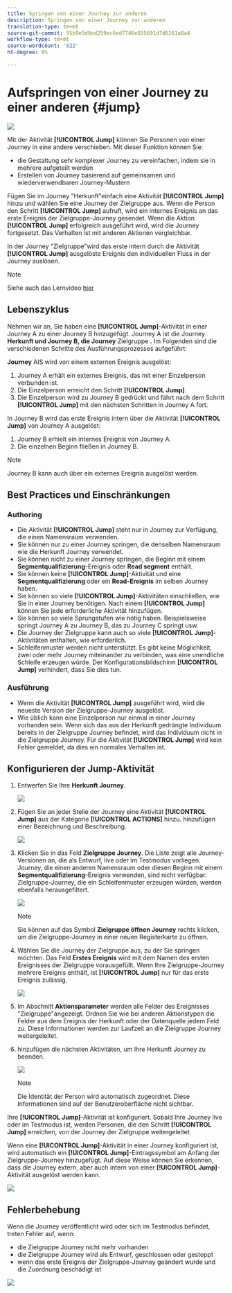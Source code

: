 ```yaml
---
title: Springen von einer Journey zur anderen
description: Springen von einer Journey zur anderen
translation-type: tm+mt
source-git-commit: 55b9e5d8ed259ec6ed7746e835691d7d6261a8a4
workflow-type: tm+mt
source-wordcount: '822'
ht-degree: 0%

---
```


# Aufspringen von einer Journey zu einer anderen {#jump}

![](../assets/do-not-localize/badge.png)

Mit der Aktivität **[!UICONTROL Jump]** können Sie Personen von einer Journey in eine andere verschieben. Mit dieser Funktion können Sie:

* die Gestaltung sehr komplexer Journey zu vereinfachen, indem sie in mehrere aufgeteilt werden
* Erstellen von Journey basierend auf gemeinsamen und wiederverwendbaren Journey-Mustern

Fügen Sie im Journey &quot;Herkunft&quot;einfach eine Aktivität **[!UICONTROL Jump]** hinzu und wählen Sie eine Journey der Zielgruppe aus. Wenn die Person den Schritt **[!UICONTROL Jump]** aufruft, wird ein internes Ereignis an das erste Ereignis der Zielgruppe-Journey gesendet. Wenn die Aktion **[!UICONTROL Jump]** erfolgreich ausgeführt wird, wird die Journey fortgesetzt. Das Verhalten ist mit anderen Aktionen vergleichbar.

In der Journey &quot;Zielgruppe&quot;wird das erste intern durch die Aktivität **[!UICONTROL Jump]** ausgelöste Ereignis den individuellen Fluss in der Journey auslösen.

>[!NOTE]
>
>Siehe auch das Lernvideo [hier](https://experienceleague.adobe.com/docs/journey-orchestration-learn/tutorials/building-a-journey/jumping-to-another-journey.html)

## Lebenszyklus

Nehmen wir an, Sie haben eine **[!UICONTROL Jump]**-Aktivität in einer Journey A zu einer Journey B hinzugefügt. Journey A ist die Journey **Herkunft und Journey B, die Journey** Zielgruppe **.**
Im Folgenden sind die verschiedenen Schritte des Ausführungsprozesses aufgeführt:

**Journey** AIS wird von einem externen Ereignis ausgelöst:

1. Journey A erhält ein externes Ereignis, das mit einer Einzelperson verbunden ist.
1. Die Einzelperson erreicht den Schritt **[!UICONTROL Jump]**.
1. Die Einzelperson wird zu Journey B gedrückt und fährt nach dem Schritt **[!UICONTROL Jump]** mit den nächsten Schritten in Journey A fort.

In Journey B wird das erste Ereignis intern über die Aktivität **[!UICONTROL Jump]** von Journey A ausgelöst:

1. Journey B erhielt ein internes Ereignis von Journey A.
1. Die einzelnen Beginn fließen in Journey B.

>[!NOTE]
>
>Journey B kann auch über ein externes Ereignis ausgelöst werden.

## Best Practices und Einschränkungen

### Authoring

* Die Aktivität **[!UICONTROL Jump]** steht nur in Journey zur Verfügung, die einen Namensraum verwenden.
* Sie können nur zu einer Journey springen, die denselben Namensraum wie die Herkunft Journey verwendet.
* Sie können nicht zu einer Journey springen, die Beginn mit einem **Segmentqualifizierung**-Ereignis oder **Read segment** enthält.
* Sie können keine **[!UICONTROL Jump]**-Aktivität und eine **Segmentqualifizierung** oder ein **Read-Ereignis** im selben Journey haben.
* Sie können so viele **[!UICONTROL Jump]**-Aktivitäten einschließen, wie Sie in einer Journey benötigen. Nach einem **[!UICONTROL Jump]** können Sie jede erforderliche Aktivität hinzufügen.
* Sie können so viele Sprungstufen wie nötig haben. Beispielsweise springt Journey A zu Journey B, das zu Journey C springt usw.
* Die Journey der Zielgruppe kann auch so viele **[!UICONTROL Jump]**-Aktivitäten enthalten, wie erforderlich.
* Schleifenmuster werden nicht unterstützt. Es gibt keine Möglichkeit, zwei oder mehr Journey miteinander zu verbinden, was eine unendliche Schleife erzeugen würde. Der Konfigurationsbildschirm **[!UICONTROL Jump]** verhindert, dass Sie dies tun.

### Ausführung

* Wenn die Aktivität **[!UICONTROL Jump]** ausgeführt wird, wird die neueste Version der Zielgruppe-Journey ausgelöst.
* Wie üblich kann eine Einzelperson nur einmal in einer Journey vorhanden sein. Wenn sich das aus der Herkunft gedrängte Individuum bereits in der Zielgruppe Journey befindet, wird das Individuum nicht in die Zielgruppe Journey. Für die Aktivität **[!UICONTROL Jump]** wird kein Fehler gemeldet, da dies ein normales Verhalten ist.

## Konfigurieren der Jump-Aktivität

1. Entwerfen Sie Ihre **Herkunft Journey**.

   ![](../assets/jump1.png)

1. Fügen Sie an jeder Stelle der Journey eine Aktivität **[!UICONTROL Jump]** aus der Kategorie **[!UICONTROL ACTIONS]** hinzu. hinzufügen einer Bezeichnung und Beschreibung.

   ![](../assets/jump2.png)

1. Klicken Sie in das Feld **Zielgruppe Journey**.
Die Liste zeigt alle Journey-Versionen an, die als Entwurf, live oder im Testmodus vorliegen. Journey, die einen anderen Namensraum oder diesen Beginn mit einem **Segmentqualifizierung**-Ereignis verwenden, sind nicht verfügbar. Zielgruppe-Journey, die ein Schleifenmuster erzeugen würden, werden ebenfalls herausgefiltert.

   ![](../assets/jump3.png)

   >[!NOTE]
   >
   >Sie können auf das Symbol **Zielgruppe öffnen Journey** rechts klicken, um die Zielgruppe-Journey in einer neuen Registerkarte zu öffnen.

1. Wählen Sie die Journey der Zielgruppe aus, zu der Sie springen möchten.
Das Feld **Erstes Ereignis** wird mit dem Namen des ersten Ereignisses der Zielgruppe vorausgefüllt. Wenn Ihre Zielgruppe-Journey mehrere Ereignis enthält, ist **[!UICONTROL Jump]** nur für das erste Ereignis zulässig.

   ![](../assets/jump4.png)

1. Im Abschnitt **Aktionsparameter** werden alle Felder des Ereignisses &quot;Zielgruppe&quot;angezeigt. Ordnen Sie wie bei anderen Aktionstypen die Felder aus dem Ereignis der Herkunft oder der Datenquelle jedem Feld zu. Diese Informationen werden zur Laufzeit an die Zielgruppe Journey weitergeleitet.
1. hinzufügen die nächsten Aktivitäten, um Ihre Herkunft Journey zu beenden.

   ![](../assets/jump5.png)


   >[!NOTE]
   >
   >Die Identität der Person wird automatisch zugeordnet. Diese Informationen sind auf der Benutzeroberfläche nicht sichtbar.

Ihre **[!UICONTROL Jump]**-Aktivität ist konfiguriert. Sobald Ihre Journey live oder im Testmodus ist, werden Personen, die den Schritt **[!UICONTROL Jump]** erreichen, von der Journey der Zielgruppe weitergeleitet.

Wenn eine **[!UICONTROL Jump]**-Aktivität in einer Journey konfiguriert ist, wird automatisch ein **[!UICONTROL Jump]**-Eintragssymbol am Anfang der Zielgruppe-Journey hinzugefügt. Auf diese Weise können Sie erkennen, dass die Journey extern, aber auch intern von einer **[!UICONTROL Jump]**-Aktivität ausgelöst werden kann.

![](../assets/jump7.png)

## Fehlerbehebung

Wenn die Journey veröffentlicht wird oder sich im Testmodus befindet, treten Fehler auf, wenn:
* die Zielgruppe Journey nicht mehr vorhanden
* die Zielgruppe Journey wird als Entwurf, geschlossen oder gestoppt
* wenn das erste Ereignis der Zielgruppe-Journey geändert wurde und die Zuordnung beschädigt ist

![](../assets/jump6.png)
